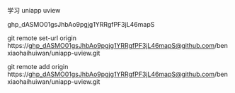 学习 uniapp uview

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

git remote set-url origin https://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@github.com/benxiaohaihuiwan/uniapp-uview.git

git remote add origin https://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@github.com/benxiaohaihuiwan/uniapp-uview.git
